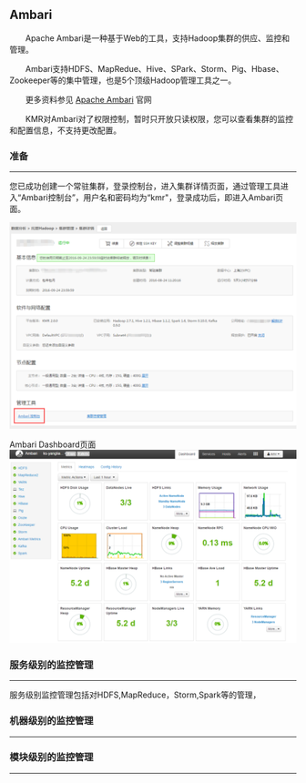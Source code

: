 ## Ambari

　　Apache Ambari是一种基于Web的工具，支持Hadoop集群的供应、监控和管理。

　　Ambari支持HDFS、MapRedue、Hive、SPark、Storm、Pig、Hbase、Zookeeper等的集中管理，也是5个顶级Hadoop管理工具之一。

　　更多资料参见 [Apache Ambari](http://ambari.apache.org/) 官网

　　KMR对Ambari对了权限控制，暂时只开放只读权限，您可以查看集群的监控和配置信息，不支持更改配置。


### 准备
---

您已成功创建一个常驻集群，登录控制台，进入集群详情页面，通过管理工具进入“Ambari控制台”，用户名和密码均为“kmr"，登录成功后，即进入Ambari页面。

![](AmbariEntrance.png)


Ambari Dashboard页面
![](AmbariDashboard.png)


### 服务级别的监控管理
---

服务级别监控管理包括对HDFS,MapReduce，Storm,Spark等的管理，

### 机器级别的监控管理
---

### 模块级别的监控管理
---



